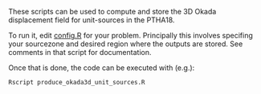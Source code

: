 These scripts can be used to compute and store the 3D Okada displacement field
for unit-sources in the PTHA18.

To run it, edit [config.R](config.R) for your problem. Principally this
involves specifing your sourcezone and desired region where the outputs are
stored. See comments in that script for documentation.

Once that is done, the code can be executed with (e.g.):

    Rscript produce_okada3d_unit_sources.R

